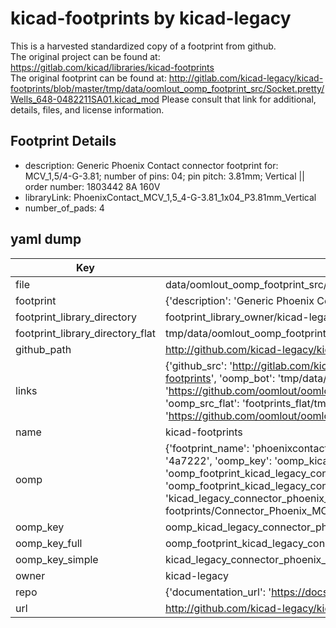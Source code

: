 # kicad-footprints by kicad-legacy  
This is a harvested standardized copy of a footprint from github.  
The original project can be found at:  
https://gitlab.com/kicad/libraries/kicad-footprints  
The original footprint can be found at:
http://gitlab.com/kicad-legacy/kicad-footprints/blob/master/tmp/data/oomlout_oomp_footprint_src/Socket.pretty/Wells_648-0482211SA01.kicad_mod
Please consult that link for additional, details, files, and license information.  
## Footprint Details
* description: Generic Phoenix Contact connector footprint for: MCV_1,5/4-G-3.81; number of pins: 04; pin pitch: 3.81mm; Vertical || order number: 1803442 8A 160V  
* libraryLink: PhoenixContact_MCV_1,5_4-G-3.81_1x04_P3.81mm_Vertical  
* number_of_pads: 4  
## yaml dump  
| Key | Value |  
| --- | --- |  
| file | data/oomlout_oomp_footprint_src/kicad-footprints/Connector_Phoenix_MC.pretty/PhoenixContact_MCV_1,5_4-G-3.81_1x04_P3.81mm_Vertical.kicad_mod |  
| footprint | {'description': 'Generic Phoenix Contact connector footprint for: MCV_1,5/4-G-3.81; number of pins: 04; pin pitch: 3.81mm; Vertical || order number: 1803442 8A 160V', 'libraryLink': 'PhoenixContact_MCV_1,5_4-G-3.81_1x04_P3.81mm_Vertical', 'number_of_pads': 4} |  
| footprint_library_directory | footprint_library_owner/kicad-legacy_kicad-footprints |  
| footprint_library_directory_flat | tmp/data/oomlout_oomp_footprint_src/footprints_flat/kicad_legacy_connector_phoenix_mc_phoenixcontact_mcv_1,5_4_g_3_81_1x04_p3_81mm_vertical/working |  
| github_path | http://github.com/kicad-legacy/kicad-footprints/blob/master/tmp/data/oomlout_oomp_footprint_src/Connector_Phoenix_MC.pretty/PhoenixContact_MCV_1,5_4-G-3.81_1x04_P3.81mm_Vertical.kicad_mod |  
| links | {'github_src': 'http://gitlab.com/kicad-legacy/kicad-footprints/blob/master/tmp/data/oomlout_oomp_footprint_src/Socket.pretty/Wells_648-0482211SA01.kicad_mod', 'github_src_repo': 'https://gitlab.com/kicad/libraries/kicad-footprints', 'oomp_bot': 'tmp/data/oomlout_oomp_footprint_src/footprints/kicad_legacy_connector_phoenix_mc_phoenixcontact_mcv_1,5_4_g_3_81_1x04_p3_81mm_vertical/working', 'oomp_bot_github': 'https://github.com/oomlout/oomlout_oomp_footprint_bot/tree/main/tmp/data/oomlout_oomp_footprint_src/footprints/kicad_legacy_connector_phoenix_mc_phoenixcontact_mcv_1,5_4_g_3_81_1x04_p3_81mm_vertical/working', 'oomp_src_flat': 'footprints_flat/tmp/data/oomlout_oomp_footprint_src/footprints_flat/kicad_legacy_connector_phoenix_mc_phoenixcontact_mcv_1,5_4_g_3_81_1x04_p3_81mm_vertical/working', 'oomp_src_flat_github': 'https://github.com/oomlout/oomlout_oomp_footprint_src/tree/main/tmp/data/oomlout_oomp_footprint_src/footprints_flat/kicad_legacy_connector_phoenix_mc_phoenixcontact_mcv_1,5_4_g_3_81_1x04_p3_81mm_vertical/working'} |  
| name | kicad-footprints |  
| oomp | {'footprint_name': 'phoenixcontact_mcv_1,5_4_g_3_81_1x04_p3_81mm_vertical', 'library_name': 'connector_phoenix_mc', 'md5': '4a722234178d172fffabdc0468f59fce', 'md5_10': '4a72223417', 'md5_5': '4a722', 'md5_6': '4a7222', 'oomp_key': 'oomp_kicad_legacy_connector_phoenix_mc_phoenixcontact_mcv_1,5_4_g_3_81_1x04_p3_81mm_vertical', 'oomp_key_extra': 'oomp_footprint_kicad_legacy_connector_phoenix_mc_phoenixcontact_mcv_1,5_4_g_3_81_1x04_p3_81mm_vertical', 'oomp_key_full': 'oomp_footprint_kicad_legacy_connector_phoenix_mc_phoenixcontact_mcv_1,5_4_g_3_81_1x04_p3_81mm_vertical_4a7222', 'oomp_key_simple': 'kicad_legacy_connector_phoenix_mc_phoenixcontact_mcv_1,5_4_g_3_81_1x04_p3_81mm_vertical', 'original_filename': 'data/oomlout_oomp_footprint_src/kicad-footprints/Connector_Phoenix_MC.pretty/PhoenixContact_MCV_1,5_4-G-3.81_1x04_P3.81mm_Vertical.kicad_mod', 'owner_name': 'kicad_legacy'} |  
| oomp_key | oomp_kicad_legacy_connector_phoenix_mc_phoenixcontact_mcv_1,5_4_g_3_81_1x04_p3_81mm_vertical |  
| oomp_key_full | oomp_footprint_kicad_legacy_connector_phoenix_mc_phoenixcontact_mcv_1,5_4_g_3_81_1x04_p3_81mm_vertical |  
| oomp_key_simple | kicad_legacy_connector_phoenix_mc_phoenixcontact_mcv_1,5_4_g_3_81_1x04_p3_81mm_vertical |  
| owner | kicad-legacy |  
| repo | {'documentation_url': 'https://docs.github.com/rest/repos/repos#get-a-repository', 'message': 'Not Found'} |  
| url | http://github.com/kicad-legacy/kicad-footprints |  

